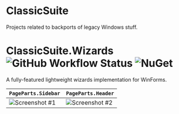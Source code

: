 # ClassicSuite
 
Projects related to backports of legacy Windows stuff.

# ClassicSuite.Wizards ![GitHub Workflow Status](https://img.shields.io/github/workflow/status/Craftplacer/ClassicSuite/Wizards/main) ![NuGet](https://img.shields.io/nuget/v/Craftplacer.ClassicSuite.Wizards)

A fully-featured lightweight wizards implementation for WinForms.

| `PageParts.Sidebar` | `PageParts.Header` |
| - | - |
| ![Screenshot #1](https://user-images.githubusercontent.com/22963120/116818858-02aafa80-ab5d-11eb-9ecd-5f755436b489.png) | ![Screenshot #2](https://user-images.githubusercontent.com/22963120/116818865-09397200-ab5d-11eb-9f33-12ae9e0975e9.png) |
